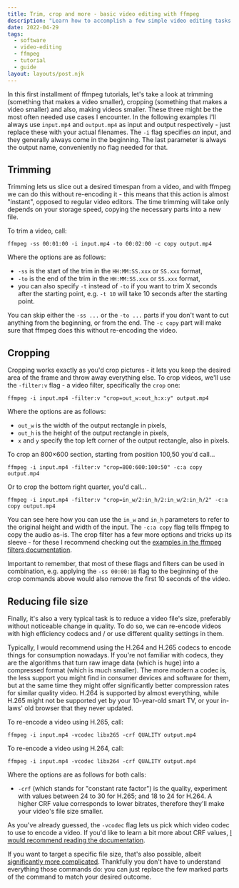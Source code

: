 ```yaml
---
title: Trim, crop and more - basic video editing with ffmpeg
description: "Learn how to accomplish a few simple video editing tasks in the terminal using ffmpeg - in this session we'll make videos smaller"
date: 2022-04-29
tags:
  - software
  - video-editing
  - ffmpeg
  - tutorial
  - guide
layout: layouts/post.njk
---
```


In this first installment of ffmpeg tutorials, let's take a look at trimming (something that makes a video smaller), cropping (something that makes a video smaller) and also, making videos smaller. These three might be the most often needed use cases I encounter. In the following examples I'll always use `input.mp4` and `output.mp4` as input and output respectively - just replace these with your actual filenames. The `-i` flag specifies _an_ input, and they generally always come in the beginning. The last parameter is always the output name, conveniently no flag needed for that.

## Trimming

Trimming lets us slice out a desired timespan from a video, and with ffmpeg we can do this without re-encoding it - this means that this action is almost "instant", opposed to regular video editors. The time trimming will take only depends on your storage speed, copying the necessary parts into a new file.

To trim a video, call:

```
ffmpeg -ss 00:01:00 -i input.mp4 -to 00:02:00 -c copy output.mp4
```

Where the options are as follows:

- `-ss` is the start of the trim in the `HH:MM:SS.xxx` or `SS.xxx` format,
- `-to` is the end of the trim in the `HH:MM:SS.xxx` or `SS.xxx` format,
- you can also specify `-t` instead of `-to` if you want to trim X seconds after the starting point, e.g. `-t 10` will take 10 seconds after the starting point.

You can skip either the `-ss ...` or the `-to ...` parts if you don't want to cut anything from the beginning, or from the end. The `-c copy` part will make sure that ffmpeg does this without re-encoding the video.

## Cropping

Cropping works exactly as you'd crop pictures - it lets you keep the desired area of the frame and throw away everything else. To crop videos, we'll use the `-filter:v` flag - a video filter, specifically the `crop` one:

```
ffmpeg -i input.mp4 -filter:v "crop=out_w:out_h:x:y" output.mp4
```

Where the options are as follows:

- `out_w` is the width of the output rectangle in pixels,
- `out_h` is the height of the output rectangle in pixels,
- `x` and `y` specify the top left corner of the output rectangle, also in pixels.

To crop an 800×600 section, starting from position 100,50 you'd call...

```
ffmpeg -i input.mp4 -filter:v "crop=800:600:100:50" -c:a copy output.mp4
```

Or to crop the bottom right quarter, you'd call...

```
ffmpeg -i input.mp4 -filter:v "crop=in_w/2:in_h/2:in_w/2:in_h/2" -c:a copy output.mp4
```

You can see here how you can use the `in_w` and `in_h` parameters to refer to the original height and width of the input. The `-c:a copy` flag tells ffmpeg to copy the audio as-is. The crop filter has a few more options and tricks up its sleeve - for these I recommend checking out the [examples in the ffmpeg filters documentation](https://ffmpeg.org/ffmpeg-filters.html#crop).

Important to remember, that most of these flags and filters can be used in combination, e.g. applying the `-ss 00:00:10` flag to the beginning of the crop commands above would also remove the first 10 seconds of the video.

## Reducing file size

Finally, it's also a very typical task is to reduce a video file's size, preferably without noticeable change in quality. To do so, we can re-encode videos with high efficiency codecs and / or use different quality settings in them.

Typically, I would recommend using the H.264 and H.265 codecs to encode things for consumption nowadays. If you're not familiar with codecs, they are the algorithms that turn raw image data (which is huge) into a compressed format (which is much smaller). The more modern a codec is, the less support you might find in consumer devices and software for them, but at the same time they might offer significantly better compression rates for similar quality video. H.264 is supported by almost everything, while H.265 might not be supported yet by your 10-year-old smart TV, or your in-laws' old browser that they never updated.

To re-encode a video using H.265, call:

```
ffmpeg -i input.mp4 -vcodec libx265 -crf QUALITY output.mp4
```

To re-encode a video using H.264, call:

```
ffmpeg -i input.mp4 -vcodec libx264 -crf QUALITY output.mp4
```

Where the options are as follows for both calls:

- `-crf` (which stands for "constant rate factor") is the quality, experiment with values between 24 to 30 for H.265; and 18 to 24 for H.264. A higher CRF value corresponds to lower bitrates, therefore they'll make your video's file size smaller.

As you've already guessed, the `-vcodec` flag lets us pick which video codec to use to encode a video. If you'd like to learn a bit more about CRF values, [I would recommend reading the documentation](https://trac.ffmpeg.org/wiki/Encode/H.264).

If you want to target a specific file size, that's also possible, albeit [significantly more complicated](https://stackoverflow.com/a/29082672/4788286). Thankfully you don't have to understand everything those commands do: you can just replace the few marked parts of the command to match your desired outcome.
